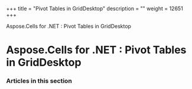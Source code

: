 +++
title = "Pivot Tables in GridDesktop" 
description = "" 
weight = 12651 
+++

Aspose.Cells for .NET : Pivot Tables in GridDesktop  

# Aspose.Cells for .NET : Pivot Tables in GridDesktop


### Articles in this section

           

 

